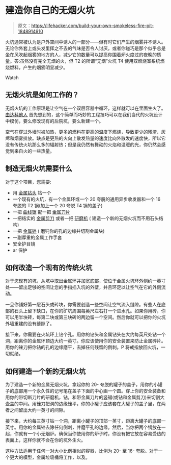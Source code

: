 # 建造你自己的无烟火坑

> 原文：<https://lifehacker.com/build-your-own-smokeless-fire-pit-1848914910>

火坑通常被认为是户外空间中诱人的一部分——但有时它们产生的烟雾并不诱人。无论你外套上或头发里挥之不去的气味是否令人讨厌，或者你碰巧是那个似乎总是坐在风吹起烟雾的地方的人，减少它的数量可以提高你围着炉火度过的夜晚的质量。答:虽然没有完全无烟的火，但 T2 的所谓“无烟”火坑 T4 使用双燃烧室系统燃烧燃料，产生的烟雾明显减少。

Watch

## 无烟火坑是如何工作的？

无烟火坑的工作原理是让空气在一个双层容器中循环，这样就可以在里面生火了。 [由达科他人](https://stealthfyre.com/the-origins-of-the-dakota-fire-hole/) 首先想到的，这个简单而巧妙的工程技巧可以在我们当代的火坑设计中模仿，要么修改现有的后院坑，要么新建一个。

空气在穿过外墙时被加热，更多的燃料在更高的温度下燃烧，导致更少的残渣、灰烬和烟雾排放。缺点是更热的火向上散发热量的速度比向外散发的速度快，所以它没有传统火坑那么多的辐射热；但是我仍然有舞动的火焰和温暖的光，你仍然会感觉到来自火的一些热量。

## 制造无烟火坑需要什么

对于这个项目，您需要:

*   用 [金属钻头](https://www.homedepot.com/p/Grand-Rapids-Industrial-Products-Titanium-Coated-Steel-Step-Drill-Bit-Set-3-Piece-35326/206515496?source=shoppingads&locale=en-US) 钻一个
*   一个现有的火坑，有一个金属环或一个 20 夸脱的通用异步收发器和一个 16 夸脱的 T2 锅(加上一个 20 夸脱 T4 锅的盖子)
*   一把 [曲线锯](https://piphardware.com/product/ryobi-4-8-amp-corded-variable-speed-orbital-jig-saw/) 配一把 [金属刀片](https://www.acmetools.com/diablo-tools-3-1-4in-18-tpi-carbide-t-shank-jig-saw-blade-thick-metal-djt118ehm/008925153825.html?feeds=shopping&srsltid=AWLEVJxvHtEsST67V_GxAH2sRKlXNrKGjHNt6HLOkUIi4FxLYJqNF2EEuSk)
*   一把结实的 [金属剪刀](https://www.homedepot.com/p/Genesis-4-0-Amp-14-Gauge-Swivel-Head-Variable-Speed-Electric-Power-Metal-Shear-GES40/300536821?source=shoppingads&locale=en-US) 或者一把 [研磨机](https://www.hardwareworld.com/p10k9yq/Small-Angle-Grinder) ( 建造一个新的无烟火坑而不用石头结构)
*   一把 [金属锉](https://www.lowes.com/pd/Kobalt-8-in-Smooth-File-Set/999921000) ( 磨钝你的孔的边缘并切割金属块)
*   一副厚重的金属工作手套
*   安全护目镜
*   ar 保护

## 如何改造一个现有的传统火坑

对于您现有的坑，从坑中取出金属环并加宽底部，使位于金属火坑环外侧约一英寸处——留出足够的空间让您的手指插入坑的外壁，并且环足以让空气在它的外侧流动。

一旦你铺好第一层石头或砖块，你需要创造一些空间让空气流入缝隙。有些人在底部的石头上留下缺口，在你的矿坑周围每英尺左右打一个进水孔。如果你用砖，你可以用半块砖，每第二块或第三块砖的两边留一个空间。然后你就可以把你的火坑外墙重建的没有缝隙了。

接下来，你需要在火坑环上钻个孔。用你的钻头和金属钻头在大约每英尺处钻一个洞，距离你的金属环顶边大约一英寸。你应该使用你的安全装置来防止金属碎片。用你的锉刀把你钻的孔的边缘磨平，去掉任何残留的倒刺。P 将戒指放回火坑，一切就绪。

## 如何建造一个新的无烟火坑

为了建造一个新的金属无烟火坑，拿起你的 20- 夸脱的罐子的盖子，用你的小罐子的底部用一个永久性的记号笔在盖子下面的中心画一个圆。穿上你的安全装备和用你的带切断刀片的研磨机，钻，和带金属刀片的竖锯(或钻和金属剪刀)来切割大壶盖的中间。用锉刀把洞的边缘锉平，你的小罐子应该套在大罐子的盖子里，在两者之间留出大约一英寸的间隙。

接下来，大约每三英寸钻一个洞，距离小罐子的顶部一英寸，距离大罐子的底部一英寸。用你的金属锉去除任何倒刺，并磨平孔的边缘。然后，当你把两个锅放在一起，你就有一个小无烟炉。确保当你使用你的炉子时，你没有把它放在容易受热的表面上，这样你就不会在你的坑外生火。

这种方法适用于任何一对大小比例相似的容器，比例为 20- 至 16- 夸脱。对于一个更大的模型，金属垃圾桶将工作，以及。